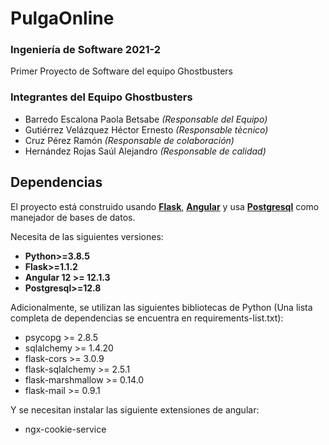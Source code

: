 # PulgaOnline
### Ingeniería de Software 2021-2
Primer Proyecto de Software del equipo Ghostbusters

### Integrantes del Equipo Ghostbusters
- Barredo Escalona Paola Betsabe *(Responsable del Equipo)*
- Gutiérrez Velázquez Héctor Ernesto *(Responsable tècnico)*
- Cruz Pérez Ramón *(Responsable de colaboración)*
- Hernández Rojas Saúl Alejandro *(Responsable de calidad)*

## Dependencias
El proyecto está construido usando 
[**Flask**](https://flask.palletsprojects.com/en/2.0.x/), [**Angular**](https://angular.io/) y usa [**Postgresql**](https://www.postgresql.org/) como manejador de bases de datos. 

Necesita de las siguientes versiones:
- **Python>=3.8.5**
- **Flask>=1.1.2**
- **Angular 12 >= 12.1.3**
- **Postgresql>=12.8**

Adicionalmente, se utilizan las siguientes bibliotecas de Python (Una lista completa de dependencias se encuentra en requirements-list.txt):
- psycopg >= 2.8.5
- sqlalchemy >= 1.4.20
- flask-cors >= 3.0.9
- flask-sqlalchemy >= 2.5.1
- flask-marshmallow >= 0.14.0
- flask-mail >= 0.9.1

Y se necesitan instalar las siguiente extensiones de angular:
- ngx-cookie-service

